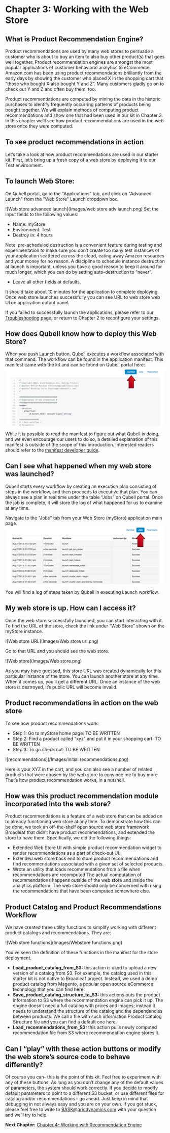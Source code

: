Chapter 3: Working with the Web Store
=====================================
What is Product Recommendation Engine?
-------------------------------------
Product recommendations are used by many web stores to persuade a customer who is about to buy an item to also buy other product(s) that goes well together. Product recommendation engines are amongst the most popular applications of customer behavioral analytics to eCommerce. Amazon.com has been using product recommendations brilliantly from the early days by showing the customer who placed X in the shopping cart that “those who bought X also bought Y and Z”. Many customers gladly go on to check out Y and Z and often buy them, too. 

Product recommendations are computed by mining the data in the historic purchases to identify frequently occurring patterns of products being bought together. We will explain methods of computing product recommendations  and show one that had been used in our kit in Chapter 3. In this chapter we’ll see how product recommendations are used in the web store once they were computed.

To see product recommendations in action
----------------------------------------
Let’s take a look at how product recommendations are used in our starter kit. First, let’s bring up a fresh copy of a web store by deploying it to our Test environment.

To launch Web Store:
--------------------
On Qubell portal, go to the "Applications" tab, and click on "Advanced Launch" from the "Web Store" Launch dropdown box. 

![Web store advanced launch](Images/web store adv launch.png)
Set the input fields to the following values:
- Name: myStore
- Environment: Test
- Destroy in: 4 hours

Note: pre-scheduled destruction is a convenient feature during testing and experimentation to make sure you don’t create too many test instances of your application scattered across the cloud, eating away Amazon resources and your money for no reason. A discipline to schedule instance destruction at launch is important, unless you have a good reason to keep it around for much longer, which you can do by setting auto-destruction to “never”.

- Leave all other fields at defaults.

It should take about 10 minutes for the application to complete deploying. Once web store launches successfully you can see URL to web store web UI on application output panel.

If you failed to successfully launch the applications, please refer to our [Troubleshooting](https://docs.google.com/document/d/19H3Uujw54vJQlbgqc4XmZ7gWptDeNW0KZ9iOWq0dMXI/edit#) page, or return to Chapter 2 to reconfigure your settings. 

How does Qubell know how to deploy this Web Store?
--------------------------------------------------
When you push Launch button, Qubell executes a workflow associated with that command. The workflow can be found in the application manifest. This manifest came with the kit and can be found on Qubell portal here:
![Manifest](Images/Manifest.png)

While it is possible to read the manifest to figure out what Qubell is doing, and we even encourage our users to do so, a detailed explanation of this manifest is outside of the scope of this introduction. Interested readers should refer to the [manifest developer guide](http://docs.qubell.com/developer/contents.html). 

Can I see what happened when my web store was launched?
-------------------------------------------------------
Qubell starts every workflow by creating an execution plan consisting of steps in the workflow, and then proceeds to executive that plan. You can always see a plan in real time under the table “Jobs” on Qubell portal. Once the job is complete, it will store the log of what happened for us to examine at any time. 

Navigate to the "Jobs" tab from your Web Store (myStore) application main page.
![Jobs](Images/Jobs.png)

You will find a log of steps taken by Qubell in executing Launch workflow.  

My web store is up. How can I access it?
----------------------------------------
Once the web store successfully launched, you can start interacting with it. To find the URL of the store, check the link under “Web Store” shown on the myStore instance.

![Web store URL](Images/Web store url.png)

Go to that URL and you should see the web store. 

![Web store](Images/Web store.png)

As you may have guessed, this store URL was created dynamically for this particular instance of the store. You can launch another store at any time. When it comes up, you’ll get a different URL. Once an instance of the web store is destroyed, it’s public URL will become invalid. 

Product recommendations in action on the web store
-----------------------------------------------------------
To see how product recommendations work:
- Step 1: Go to myStore home page: TO BE WRITTEN
- Step 2: Find a product called “xyz” and put it in your shopping cart: TO BE WRITTEN
- Step 3: To go check out: TO BE WRITTEN

![recommendations](/Images/initial recommendations.png)

Here is your XYZ in the cart, and you can also see a number of related products that were chosen by the web store to convince me to buy more. That’s how product recommendation works, in a nutshell.


How was this product recommendation module incorporated into the web store?
---------------------------------------------------------------------------
Product recommendations is a feature of a web store that can be added on to already functioning web store at any time. To demonstrate how this can be done,  we took an off-the-shelf open source web store framework Broadleaf that didn’t have product recommendations, and extended the store to have them. Specifically, we did the following things:
- Extended Web Store UI with simple product recommendation widget to render recommendations as a part of check-out UI.
- Extended web store back end to store product recommendations and find recommendations associated with a given set of selected products.
- Wrote an utility that loads recommendations from a file when recommendations are recomputed
The actual computation of recommendations happens outside of the web store and inside the analytics platform. The web store should only be concerned with using the recommendations that have been computed somewhere else.


Product Catalog and Product Recommendations Workflow
--------------------------------------------------------
We have created three utility functions to simplify working with different product catalogs and recommendations. They are:

![Web store functions](Images/Webstore functions.png)

You’ve seen the definition of these functions in the manifest for the store deployment. 
- **Load_product_catalog_from_S3:** this action is used to upload a new version of a catalog from S3. For example, the catalog used in this starter kit is not native to Broadleaf project. Instead, we used a demo product catalog from Magento, a popular open source eCommerce technology that you can find here. 
- **Save_product_catalog_structure_to_S3:** this actions puts the product information to S3 where the recommendation engine can pick it up. The engine doesn’t need a full catalog with prices and images; instead it needs to understand the structure of the catalog and the dependencies between products. We call a file with such information Product Catalog Structure file and you can find a default one here.
- **Load_recommendations_from_S3:** this action pulls newly computed recommendation file from S3 where recommendation engine stores it.

Can I “play” with these action buttons or modify the web store’s source code to behave differently?
---------------------------------------------------------------------------------------------------
Of course you can- this is the point of this kit. Feel free to experiment with any of these buttons. As long as you don’t change any of the default values of parameters, the system should work correctly. If you decide to modify default parameters to point to a different S3 bucket, or use different files for catalog and/or recommendations - go ahead. Just keep in mind that debugging in not always easy and you are on your own. If you get stuck, please feel free to write to [BASK@griddynamics.com](mailto:BASK@griddyanmics.com) with your question and we’ll try to help. 


**Next Chapter:** [Chapter 4- Working with Recommendation Engine](Chapter%204.md)

